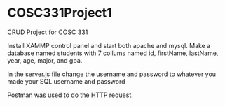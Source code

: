 # COSC331Project1
CRUD Project for COSC 331

Install XAMMP control panel and start both apache and mysql.
Make a database named students with 7 collums named id, firstName, lastName, year, age, major, and gpa.

In the server.js file change the username and password to whatever you made your SQL username and password

Postman was used to do the HTTP request.
